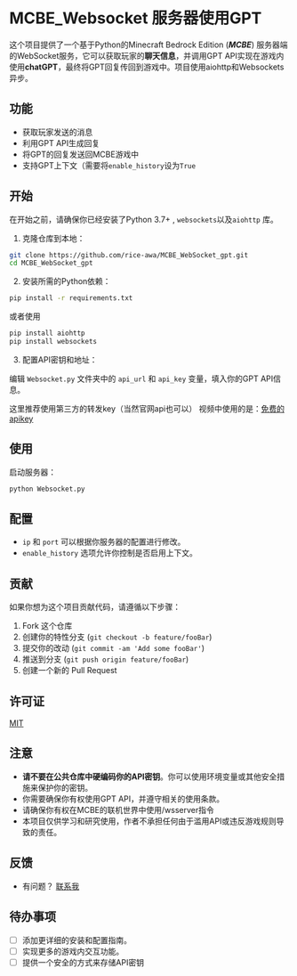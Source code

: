 # MCBE_Websocket 服务器使用GPT

这个项目提供了一个基于Python的Minecraft Bedrock Edition (***MCBE***) 服务器端的WebSocket服务，它可以获取玩家的**聊天信息**，并调用GPT API实现在游戏内使用**chatGPT**，最终将GPT回复传回到游戏中。项目使用aiohttp和Websockets异步。

## 功能

- 获取玩家发送的消息
- 利用GPT API生成回复
- 将GPT的回复发送回MCBE游戏中
- 支持GPT上下文（需要将`enable_history`设为`True`

## 开始

在开始之前，请确保你已经安装了Python 3.7+ , `websockets`以及`aiohttp` 库。

1. 克隆仓库到本地：

```bash
git clone https://github.com/rice-awa/MCBE_WebSocket_gpt.git
cd MCBE_WebSocket_gpt
```

2. 安装所需的Python依赖：
```bash
pip install -r requirements.txt
```
或者使用
```bash
pip install aiohttp
pip install websockets
```

3. 配置API密钥和地址：

编辑 `Websocket.py` 文件夹中的 `api_url` 和 `api_key` 变量，填入你的GPT API信息。

这里推荐使用第三方的转发key（当然官网api也可以）
视频中使用的是：[免费的apikey](https://gpt-houtar.koyeb.app/)
## 使用

启动服务器：

```bash
python Websocket.py
```

## 配置

- `ip` 和 `port` 可以根据你服务器的配置进行修改。
- `enable_history` 选项允许你控制是否启用上下文。

## 贡献

如果你想为这个项目贡献代码，请遵循以下步骤：

1. Fork 这个仓库
2. 创建你的特性分支 (`git checkout -b feature/fooBar`)
3. 提交你的改动 (`git commit -am 'Add some fooBar'`)
4. 推送到分支 (`git push origin feature/fooBar`)
5. 创建一个新的 Pull Request

## 许可证

[MIT](https://github.com/rice-awa/MCBE_WebSocket_gpt/blob/main/LICENSE.txt)

## 注意

- **请不要在公共仓库中硬编码你的API密钥**。你可以使用环境变量或其他安全措施来保护你的密钥。
- 你需要确保你有权使用GPT API，并遵守相关的使用条款。
- 请确保你有权在MCBE的联机世界中使用/wsserver指令
- 本项目仅供学习和研究使用，作者不承担任何由于滥用API或违反游戏规则导致的责任。

## 反馈

- 有问题？
[联系我](https://space.bilibili.com/521856101)

## 待办事项

- [ ] 添加更详细的安装和配置指南。
- [ ] 实现更多的游戏内交互功能。
- [ ] 提供一个安全的方式来存储API密钥